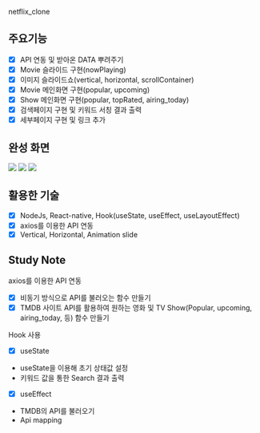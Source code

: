 netflix_clone

## 주요기능

- [x] API 연동 및 받아온 DATA 뿌려주기
- [x] Movie 슬라이드 구현(nowPlaying)
- [x] 이미지 슬라이드쇼(vertical, horizontal, scrollContainer)
- [x] Movie 메인화면 구현(popular, upcoming)
- [x] Show 메인화면 구현(popular, topRated, airing_today)
- [x] 검색페이지 구현 및 키워드 서칭 결과 출력
- [x] 세부페이지 구현 및 링크 추가

## 완성 화면
<img src="https://user-images.githubusercontent.com/54699548/93192937-31689200-f781-11ea-84d2-1862399e6a38.gif" /> <img src="https://user-images.githubusercontent.com/54699548/93193254-92906580-f781-11ea-87d7-3aac4349d1ce.gif" /> <img src="https://user-images.githubusercontent.com/54699548/93193348-b2278e00-f781-11ea-8228-9a013bb236c5.gif"/>
## 활용한 기술
- [x] NodeJs, React-native, Hook(useState, useEffect, useLayoutEffect)
- [x] axios를 이용한 API 연동
- [x] Vertical, Horizontal, Animation slide

## Study Note

axios를 이용한 API 연동
- [x] 비동기 방식으로 API를 불러오는 함수 만들기
- [x] TMDB 사이트 API를 활용하여 원하는 영화 및 TV Show(Popular, upcoming, airing_today, 등) 함수 만들기

Hook 사용
- [x] useState 
 - useState을 이용해 초기 상태값 설정
 - 키워드 값을 통한 Search 결과 출력

- [x] useEffect 
 - TMDB의 API를 불러오기
 - Api mapping
 


